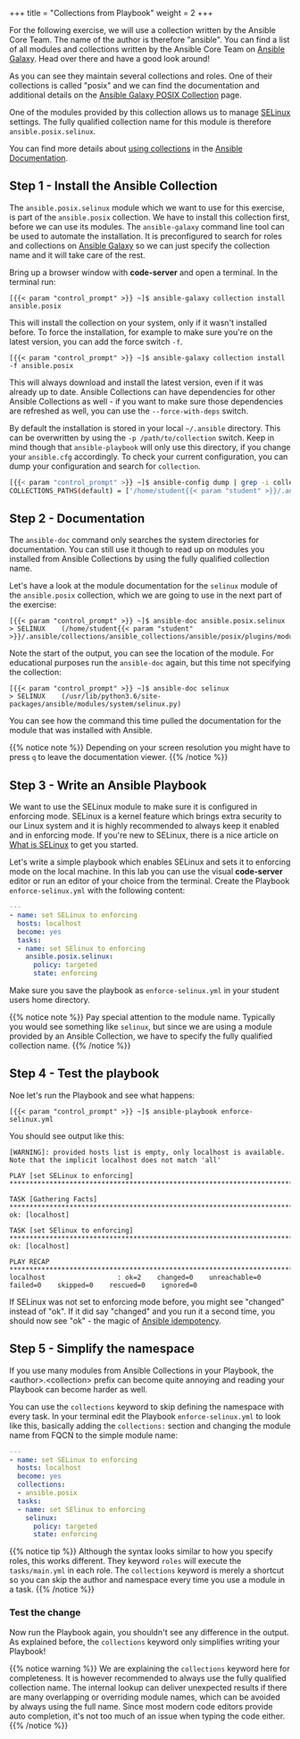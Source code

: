 +++
title = "Collections from Playbook"
weight = 2
+++

For the following exercise, we will use a collection written by the Ansible Core Team. The name of the author is therefore "ansible". You can find a list of all modules and collections written by the Ansible Core Team on [Ansible Galaxy](https://galaxy.ansible.com/ansible). Head over there and have a good look around!

As you can see they maintain several collections and roles. One of their collections is called "posix" and we can find the documentation and additional details on the [Ansible Galaxy POSIX Collection](https://galaxy.ansible.com/ansible/posix) page.

One of the modules provided by this collection allows us to manage [SELinux](https://www.redhat.com/en/topics/linux/what-is-selinux) settings. The fully qualified collection name for this module is therefore `ansible.posix.selinux`.

You can find more details about [using collections](https://docs.ansible.com/ansible/latest/user_guide/collections_using.html) in the [Ansible Documentation](https://docs.ansible.com/).

## Step 1 - Install the Ansible Collection

The `ansible.posix.selinux` module which we want to use for this exercise, is part of the `ansible.posix` collection. We have to install this collection first, before we can use its modules. The `ansible-galaxy` command line tool can be used to automate the installation. It is preconfigured to search for roles and collections on [Ansible Galaxy](https://galaxy.ansible.com/) so we can just specify the collection name and it will take care of the rest.

Bring up a browser window with **code-server** and open a terminal. In the terminal run:

    [{{< param "control_prompt" >}} ~]$ ansible-galaxy collection install ansible.posix

This will install the collection on your system, only if it wasn't installed before. To force the installation, for example to make sure you're on the latest version, you can add the force switch `-f`.

    [{{< param "control_prompt" >}} ~]$ ansible-galaxy collection install -f ansible.posix

This will always download and install the latest version, even if it was already up to date. Ansible Collections can have dependencies for other Ansible Collections as well - if you want to make sure those dependencies are refreshed as well, you can use the `--force-with-deps` switch.

By default the installation is stored in your local `~/.ansible` directory. This can be overwritten by using the `-p /path/to/collection` switch. Keep in mind though that `ansible-playbook` will only use this directory, if you change your `ansible.cfg` accordingly. To check your current configuration, you can dump your configuration and search for `collection`.

```bash
[{{< param "control_prompt" >}} ~]$ ansible-config dump | grep -i collection
COLLECTIONS_PATHS(default) = ['/home/student{{< param "student" >}}/.ansible/collections', '/usr/share/ansible/collections']
```

## Step 2 - Documentation

The `ansible-doc` command only searches the system directories for documentation. You can still use it though to read up on modules you installed from Ansible Collections by using the fully qualified collection name.

Let's have a look at the module documentation for the `selinux` module of the `ansible.posix` collection, which we are going to use in the next part of the exercise:

    [{{< param "control_prompt" >}} ~]$ ansible-doc ansible.posix.selinux
    > SELINUX    (/home/student{{< param "student" >}}/.ansible/collections/ansible_collections/ansible/posix/plugins/modules/selinux.py)

Note the start of the output, you can see the location of the module. For educational purposes run the `ansible-doc` again, but this time not specifying the collection:

    [{{< param "control_prompt" >}} ~]$ ansible-doc selinux
    > SELINUX    (/usr/lib/python3.6/site-packages/ansible/modules/system/selinux.py)

You can see how the command this time pulled the documentation for the module that was installed with Ansible.

{{% notice note %}}
Depending on your screen resolution you might have to press `q` to leave the documentation viewer.
{{% /notice %}}

## Step 3 - Write an Ansible Playbook

We want to use the SELinux module to make sure it is configured in enforcing mode. SELinux is a kernel feature which brings extra security to our Linux system and it is highly recommended to always keep it enabled and in enforcing mode. If you're new to SELinux, there is a nice article on [What is SELinux](https://www.redhat.com/en/topics/linux/what-is-selinux) to get you started.

Let's write a simple playbook which enables SELinux and sets it to enforcing mode on the local machine. In this lab you can use the visual **code-server** editor or run an editor of your choice from the terminal. Create the Playbook `enforce-selinux.yml` with the following content:

```yaml
---
- name: set SELinux to enforcing
  hosts: localhost
  become: yes
  tasks:
  - name: set SElinux to enforcing
    ansible.posix.selinux:
      policy: targeted
      state: enforcing
```

Make sure you save the playbook as `enforce-selinux.yml` in your student users home directory.

{{% notice note %}}
Pay special attention to the module name. Typically you would see something like `selinux`, but since we are using a module provided by an Ansible Collection, we have to specify the fully qualified collection name.
{{% /notice %}}

## Step 4 - Test the playbook

Noe let's run the Playbook and see what happens:

    [{{< param "control_prompt" >}} ~]$ ansible-playbook enforce-selinux.yml

You should see output like this:

    [WARNING]: provided hosts list is empty, only localhost is available. Note that the implicit localhost does not match 'all'

    PLAY [set SELinux to enforcing] ***********************************************************************************

    TASK [Gathering Facts] ********************************************************************************************
    ok: [localhost]

    TASK [set SElinux to enforcing] ***********************************************************************************
    ok: [localhost]

    PLAY RECAP ********************************************************************************************************
    localhost                  : ok=2    changed=0    unreachable=0    failed=0    skipped=0    rescued=0    ignored=0

If SELinux was not set to enforcing mode before, you might see "changed" instead of "ok". If it did say "changed" and you run it a second time, you should now see "ok" - the magic of [Ansible idempotency](https://docs.ansible.com/ansible/latest/reference_appendices/glossary.html).

## Step 5 - Simplify the namespace

If you use many modules from Ansible Collections in your Playbook, the \<author>.\<collection> prefix can become quite annoying and reading your Playbook can become harder as well.

You can use the `collections` keyword to skip defining the namespace with every task. In your terminal edit the Playbook `enforce-selinux.yml` to look like this, basically adding the `collections:` section and changing the module name from FQCN to the simple module name:

```yaml
---
- name: set SELinux to enforcing
  hosts: localhost
  become: yes
  collections:
  - ansible.posix
  tasks:
  - name: set SElinux to enforcing
    selinux:
      policy: targeted
      state: enforcing
```

{{% notice tip %}}
Although the syntax looks similar to how you specify roles, this works different. They keyword `roles` will execute the `tasks/main.yml` in each role. The `collections` keyword is merely a shortcut so you can skip the author and namespace every time you use a module in a task.
{{% /notice %}}

### Test the change

Now run the Playbook again, you shouldn't see any difference in the output. As explained before, the `collections` keyword only simplifies writing your Playbook!

{{% notice warning %}}
We are explaining the `collections` keyword here for completeness. It is however recommended to always use the fully qualified collection name. The internal lookup can deliver unexpected results if there are many overlapping or overriding module names, which can be avoided by always using the full name. Since most modern code editors provide auto completion, it's not too much of an issue when typing the code either.
{{% /notice %}}

